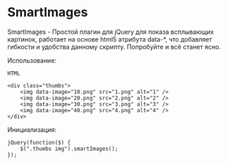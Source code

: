 SmartImages
===========

SmartImages - Простой плагин для jQuery для показа всплывающих картинок, работает на основе html5 атрибута data-*, что добавляет гибкости и удобства данному скрипту. Попробуйте и всё станет ясно.

Использование:

	HTML

	<div class="thumbs">
		<img data-image="10.png" src="1.png" alt="1" />
		<img data-image="20.png" src="2.png" alt="2" />
		<img data-image="30.png" src="3.png" alt="3" />
		<img data-image="40.png" src="4.png" alt="4" />
	</div>

Инициализация:

	jQuery(function($) {
		$(".thumbs img").smartImages();
	});	